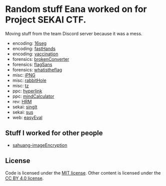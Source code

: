 # Random stuff Eana worked on for Project SEKAI CTF.

Moving stuff from the team Discord server because it was a mess.

* encoding: [16seg](./encoding-16seg)
* encoding: [fastHands](./encoding-fastHands)
* encoding: [vaccination](./encoding-vaccination)
* forensics: [brokenConverter](./forensics-brokenConverter)
* forensics: [flagSans](./forensics-flagSans)
* forensics: [whatistheflag](./forensics-whatistheflag)
* misc: [iPNG](./misc-iPNG)
* misc: [rabbitHole](./misc-rabbitHole)
* misc: [tz](./misc-tz)
* ppc: [hyperlink](./ppc-hyperlink)
* ppc: [mindCalculator](./ppc-mindCalculator)
* rev: [HRM](./rev-HRM)
* sekai: [singIt](./sekai-singIt)
* sekai: [sus](./sekai-sus)
* web: [easyEval](./web-easyEval)

## Stuff I worked for other people

* [sahuang-imageEncryption](./sahuang-imageEncryption)

## License

Code is licensed under the [MIT license](./LICENSE.md). Other content is licensed under the [CC BY 4.0 license](./LICENSE.content.md).
